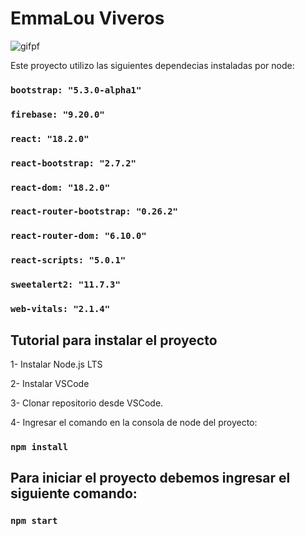 # EmmaLou Viveros

![gifpf](https://user-images.githubusercontent.com/116447598/233531909-870673ca-a9d9-4b2f-8083-e2fb376c5f93.gif)


Este proyecto utilizo las siguientes dependecias instaladas por node:

   ### `bootstrap: "5.3.0-alpha1"`
   ### `firebase: "9.20.0"`
   ### `react: "18.2.0"`
   ### `react-bootstrap: "2.7.2"`
   ### `react-dom: "18.2.0"`
   ### `react-router-bootstrap: "0.26.2"`
   ### `react-router-dom: "6.10.0"`
   ### `react-scripts: "5.0.1"`
   ### `sweetalert2: "11.7.3"`
   ### `web-vitals: "2.1.4"`

## Tutorial para instalar el proyecto

1- Instalar Node.js LTS

2- Instalar VSCode

3- Clonar repositorio desde VSCode.

4- Ingresar el comando en la consola de node del proyecto:

   ### `npm install`

## Para iniciar el proyecto debemos ingresar el siguiente comando:

   ### `npm start`
